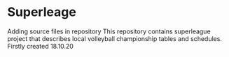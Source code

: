 # Superleage
Adding source files in repository
This repository contains superleague project that describes local volleyball championship tables and schedules. Firstly created 18.10.20
